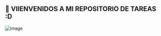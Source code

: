 ## 🔴 VIIENVENIDOS A MI REPOSITORIO DE TAREAS :D
![image](https://github.com/CarlosDanielQuePerez/Sistemas-operativos-POSIX/assets/157556648/10ea1cf4-5d02-4848-84df-efd195bdae7e)
